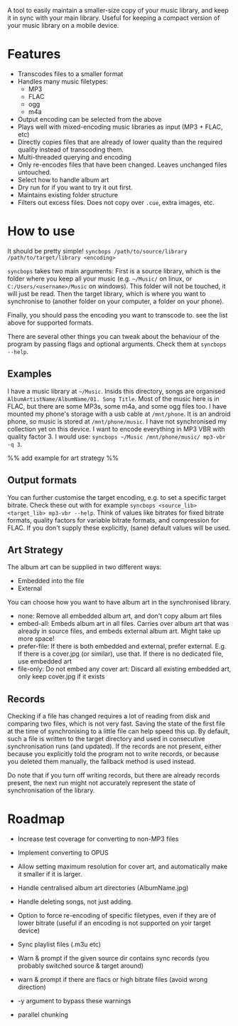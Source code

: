 A tool to easily maintain a smaller-size copy of your music library, and keep it in sync with your main library.
Useful for keeping a compact version of your music library on a mobile device.

# Features
- Transcodes files to a smaller format
- Handles many music filetypes:
    - MP3
    - FLAC
    - ogg 
    - m4a
- Output encoding can be selected from the above
- Plays well with mixed-encoding music libraries as input (MP3 + FLAC, etc)
- Directly copies files that are already of lower quality than the required quality instead of transcoding them.
- Multi-threaded querying and encoding
- Only re-encodes files that have been changed. Leaves unchanged files untouched.
- Select how to handle album art
- Dry run for if you want to try it out first.
- Maintains existing folder structure
- Filters out excess files. Does not copy over `.cue`, extra images, etc.

# How to use
It should be pretty simple!
`syncbops /path/to/source/library /path/to/target/library <encoding>`

`syncbops` takes two main arguments:
First is a source library, which is the folder where you keep all your music (e.g. `~/Music/` on linux, or `C:/Users/<username>/Music` on windows). This folder will not be touched, it will just be read.
Then the target library, which is where you want to synchronise to (another folder on your computer, a folder on your phone).

Finally, you should pass the encoding you want to transcode to. see the list above for supported formats.

There are several other things you can tweak about the behaviour of the program by passing flags and optional arguments. Check them at `syncbops --help`.

## Examples
I have a music library at `~/Music`.
Insids this directory, songs are organised `AlbumArtistName/AlbumName/01. Song Title`. Most of the music here is in FLAC, but there are some MP3s, some m4a, and some ogg files too.
I have mounted my phone's storage with a usb cable at `/mnt/phone`. It is an android phone, so music is stored at `/mnt/phone/music`.
I have not synchronised my collection yet on this device. I want to encode everything in MP3 VBR with quality factor 3.
I would use:
```syncbops ~/Music /mnt/phone/music/ mp3-vbr -q 3```.

%% add example for art strategy %%





## Output formats
You can further customise the target encoding, e.g. to set a specific target bitrate. Check these out with for example `syncbops <source_lib> <target_lib> mp3-vbr --help`.
Think of values like bitrates for fixed bitrate formats, quality factors for variable bitrate formats, and compression for FLAC.
If you don't supply these explicitly, (sane) default values will be used.

## Art Strategy
The album art can be supplied in two different ways:
- Embedded into the file
- External

You can choose how you want to have album art in the synchronised library.
- none: Remove all embedded album art, and don't copy album art files
- embed-all:   Embeds album art in all files. Carries over album art that was already in source files, and embeds external album art. Might take up more space!
- prefer-file: If there is both embedded and external, prefer external. E.g. If there is a cover.jpg (or similar), use that. If there is no dedicated file, use embedded art
- file-only:   Do not embed any cover art: Discard all existing embedded art, only keep cover.jpg if it exists

## Records
Checking if a file has changed requires a lot of reading from disk and comparing two files, which is not very fast.
Saving the state of the first file at the time of synchronising to a little file can help speed this up.
By default, such a file is written to the target directory and used in consecutive synchronisation runs (and updated).
If the records are not present, either because you explicitly told the program not to write records, or because you deleted them manually, the fallback method is used instead.

Do note that if you turn off writing records, but there are already records present, the next run might not accurately represent the state of synchronisation of the library.

# Roadmap
- Increase test coverage for converting to non-MP3 files
- Implement converting to OPUS
- Allow setting maximum resolution for cover art, and automatically make it smaller if it is larger.
- Handle centralised album art directories (AlbumName.jpg)
- Handle deleting songs, not just adding. 
- Option to force re-encoding of specific filetypes, even if they are of lower bitrate (useful if an encoding is not supported on yoir target device)
- Sync playlist files (.m3u etc)

- Warn & prompt if the given source dir contains sync records (you probably switched source & target around)
- warn & prompt if there are flacs or high bitrate files (avoid wrong direction)
- -y argument to bypass these warnings
- parallel chunking

